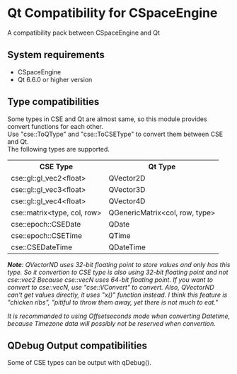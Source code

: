 <h1>Qt Compatibility for CSpaceEngine</h1>
<p>A compatibility pack between CSpaceEngine and Qt</p>
<h2>System requirements</h2>
<ul>
	<li>CSpaceEngine</li>
	<li>Qt 6.6.0 or higher version</li>
</ul>

<h2>Type compatibilities</h2>
<p>
	Some types in CSE and Qt are almost same, so this module provides convert functions for each other.<br>
	Use "cse::ToQType" and "cse::ToCSEType" to convert them between CSE and Qt.<br>
	The following types are supported.
</p>
<table>
	<tr><th>CSE Type</th><th>Qt Type</th></tr>
	<tr><td>cse::gl::gl_vec2&ltfloat&gt</td><td>QVector2D</td></tr>
	<tr><td>cse::gl::gl_vec3&ltfloat&gt</td><td>QVector3D</td></tr>
	<tr><td>cse::gl::gl_vec4&ltfloat&gt</td><td>QVector4D</td></tr>
	<tr><td>cse::matrix&lttype, col, row&gt</td><td>QGenericMatrix&ltcol, row, type&gt</td></tr>
	<tr><td>cse::epoch::CSEDate</td><td>QDate</td></tr>
	<tr><td>cse::epoch::CSETime</td><td>QTime</td></tr>
	<tr><td>cse::CSEDateTime</td><td>QDateTime</td></tr>
</table>

<p><i>
<b>Note</b>: QVectorND uses 32-bit floating point to store values and only has this type. 
So it convertion to CSE type is also using 32-bit floating point and not cse::vec2
Because cse::vecN uses 64-bit floating point. If you want to convert to cse::vecN,
use "cse::VConvert" to convert. Also, QVectorND can't get values directly, it uses
"x()" function instead. I think this feature is "chicken ribs", "pitiful to throw 
them away, yet there is not much to eat."<br>

It is recommanded to using Offsetseconds mode when converting Datetime, because Timezone
data will possibly not be reserved when convertion.
</i></p>

<h2>QDebug Output compatibilities</h2>
<p>
	Some of CSE types can be output with qDebug().
</p>
